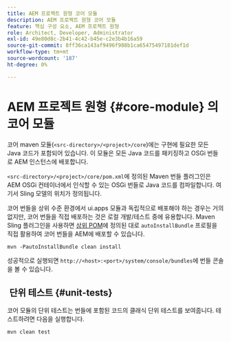 ```yaml
---
title: AEM 프로젝트 원형 코어 모듈
description: AEM 프로젝트 원형 코어 모듈
feature: 핵심 구성 요소, AEM 프로젝트 원형
role: Architect, Developer, Administrator
exl-id: 49e80d8c-2b41-4c42-b45e-c2e3b4b16a59
source-git-commit: 8ff36ca143af9496f988b1ca65475497181def1d
workflow-type: tm+mt
source-wordcount: '187'
ht-degree: 0%

---
```


# AEM 프로젝트 원형 {#core-module} 의 코어 모듈

코어 maven 모듈(`<src-directory>/<project>/core`)에는 구현에 필요한 모든 Java 코드가 포함되어 있습니다. 이 모듈은 모든 Java 코드를 패키징하고 OSGi 번들로 AEM 인스턴스에 배포합니다.

`<src-directory>/<project>/core/pom.xml`에 정의된 Maven 번들 플러그인은 AEM OSGi 컨테이너에서 인식할 수 있는 OSGi 번들로 Java 코드를 컴파일합니다. 여기서 Sling 모델의 위치가 정의됩니다.

코어 번들을 상위 수준 환경에서 ui.apps 모듈과 독립적으로 배포해야 하는 경우는 거의 없지만, 코어 번들을 직접 배포하는 것은 로컬 개발/테스트 중에 유용합니다. Maven Sling 플러그인을 사용하면 [상위 POM](/help/developing/archetype/using.md#parent-pom)에 정의된 대로 `autoInstallBundle` 프로필을 직접 활용하여 코어 번들을 AEM에 배포할 수 있습니다.

```shell
mvn -PautoInstallBundle clean install
```

성공적으로 실행되면 `http://<host>:<port>/system/console/bundles`에 번들 콘솔을 볼 수 있습니다.

##  단위 테스트 {#unit-tests}

코어 모듈의 단위 테스트는 번들에 포함된 코드의 클래식 단위 테스트를 보여줍니다. 테스트하려면 다음을 실행합니다.

```shell
mvn clean test
```
